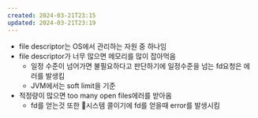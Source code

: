 ```yaml
---
created: 2024-03-21T23:15
updated: 2024-03-21T23:19
---
```

- file descriptor는 OS에서 관리하는 자원 중 하나임
- file descriptor가 너무 많으면 메모리를 많이 잡아먹음
	- 일정 수준이 넘어가면 불필요하다고 판단하기에 일정수준을 넘는 fd요청은 에러를 발생킴
	- JVM에서는 soft limit을 기준
- 적정량이 많으면 too many open files에러를 받아옴
	- fd를 얻는것 또한 시스템 콜이기에 fd를 얻을때 error를 발생시킴
